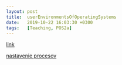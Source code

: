 ```yaml
---
layout: post
title:  userEnvironmentsOfOperatingSystems
date:   2019-10-22 16:03:30 +0300
tags:   [Teaching, POS2a]
---
```


[link](https://pavolsokol.science.upjs.sk/index.php/en/teaching/lectures-seminars/pos2)

[nastavenie procesov](http://root.chobits.ch/zmena-priority-procesu/)
